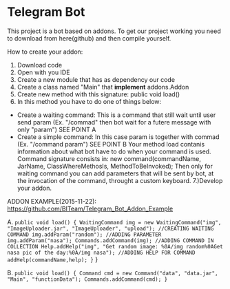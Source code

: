 # Telegram Bot
This project is a bot based on addons.
To get our project working you need to download from here(github) and then compile yourself.

How to create your addon:
1. Download code
2. Open with you IDE
3. Create a new module that has as dependency our code
4. Create a class named "Main" that **implement** addons.Addon 
5. Create new method with this signature: public void load()
6. In this method you have to do one of things below:
 * Create a waiting command: This is a command that still wait until user send param (Ex. "/commad" then bot wait for a futere message with only "param") SEE POINT A
 * Create a simple command: In this case param is together with commad (Ex. "/command param") SEE POINT B
Your method load contanis information about what bot have to do when your command is used. Command signature consists in:
new command(commandName, JarName, ClassWhereMethosIs, MethodToBeInvoked);
Then only for waiting command you can add parameters that will be sent by bot, at the invocation of the command, throught a custom keyboard.
7.)Develop your addon.

ADDON EXAMPLE(2015-11-22): https://github.com/BITeam/Telegram_Bot_Addon_Example

A.	```public void load()
	{
		WaitingCommand img = new WaitingCommand("img", "ImageUploader.jar", "ImageUploader", "upload"); //CREATING WAITING COMMAND
		img.addParam("random"); //ADDING PARAMETER
		img.addParam("nasa");
		Commands.addCommand(img); //ADDING COMMAND IN COLLECTION
		Help.addHelp("img", "Get random image: %0A/img random%0AGet nasa pic of the day:%0A/img nasa"); //ADDING HELP FOR COMMAND addHelp(commandName,help);
	}```
}

B.	```public void load()
	{
		Command cmd = new Command("data", "data.jar", "Main", "functionData");
		Commands.addCommand(cmd);
	}```
 


